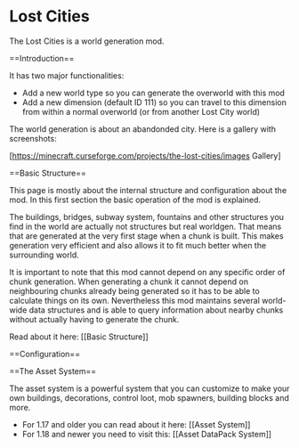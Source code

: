 # Lost Cities

The Lost Cities is a world generation mod.

==Introduction==

It has two major functionalities:

* Add a new world type so you can generate the overworld with this mod
* Add a new dimension (default ID 111) so you can travel to this dimension from within a normal overworld (or from another Lost City world)

The world generation is about an abandonded city. Here is a gallery with screenshots:

[https://minecraft.curseforge.com/projects/the-lost-cities/images Gallery]


==Basic Structure==

This page is mostly about the internal structure and configuration about the mod. In this first section the basic operation of the mod is explained.

The buildings, bridges, subway system, fountains and other structures you find in the world are actually not structures but real worldgen. That means that are generated at the very first stage when a chunk is built. This makes generation very efficient and also allows it to fit much better when the surrounding world.

It is important to note that this mod cannot depend on any specific order of chunk generation. When generating a chunk it cannot depend on neighbouring chunks already being generated so it has to be able to calculate things on its own. Nevertheless this mod maintains several world-wide data structures and is able to query information about nearby chunks without actually having to generate the chunk.

Read about it here: [[Basic Structure]]

==Configuration==


==The Asset System==

The asset system is a powerful system that you can customize to make your own buildings, decorations, control loot, mob spawners, building blocks and more.

* For 1.17 and older you can read about it here: [[Asset System]]
* For 1.18 and newer you need to visit this: [[Asset DataPack System]]
